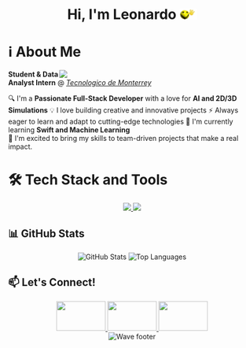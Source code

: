 <h1 align="center"><b>Hi, I'm Leonardo </b><img src="hi.gif" width="35"></h1>

# ℹ️ About Me

<img align="right" width="400" src="./Stark.gif" style="margin-top: 0px">

**Student & Data Analyst Intern** @ *[Tecnologico de Monterrey](https://tec.mx/es)*  

🔍 I'm a **Passionate Full-Stack Developer** with a love for **AI and 2D/3D Simulations**
💡 I love building creative and innovative projects
⚡ Always eager to learn and adapt to cutting-edge technologies
🌱 I'm currently learning **Swift and Machine Learning**  
👯 I'm excited to bring my skills to team-driven projects that make a real impact.

# 🛠️ Tech Stack and Tools
<div align="center">
  <a href="https://skillicons.dev">
    <img src="https://skillicons.dev/icons?i=py,cpp,cs,js,html,css,react,swift,unity,godot" />
    <img src="https://skillicons.dev/icons?i=figma,git,mysql,nextjs,firebase,postman,matlab,r,tailwind,blender" />
  </a>
</div>

## 📊 GitHub Stats
<div align="center">
 <img height="195" src="https://github-readme-stats.vercel.app/api?username=LeoPeque&show_icons=true&theme=github_dark" alt="GitHub Stats" />
 
 <img height="195" src="https://github-readme-stats-psi-bice.vercel.app/api/top-langs/?username=LeoPeque&theme=github_dark&hide=jupyter%20notebook,HLSL,ShaderLab&langs_count=8&count_private=true&include_all_commits=true&layout=compact" alt="Top Languages" />
</div>

## 📫 Let's Connect!
<div align="center">
<a href="https://www.linkedin.com/in/leonardo-peque%C3%B1o-moreno-25bb0a2a2">
  <img src="https://img.shields.io/badge/LinkedIn-0A66C2?style=for-the-badge&logo=linkedin&logoColor=white" width="100" height="60"/>
</a>
<a href="mailto:lpequenom@gmail.com">
  <img src="https://img.shields.io/badge/Gmail-EA4335?style=for-the-badge&logo=gmail&logoColor=white" width="100" height="60"/>
</a>
<a href="https://leosportfoliowebsite.super.site">
  <img src="https://img.shields.io/badge/Portfolio-4285F4?style=for-the-badge&logo=firefox-browser&logoColor=white" width="100" height="60"/>
</a>
</div>

<div align="center">
  <img src="https://capsule-render.vercel.app/api?type=waving&height=100&color=1C768F&text=-nl-&reversal=false&section=footer&fontAlignY=100&fontAlign=100&strokeWidth=14" alt="Wave footer" />
</div>
